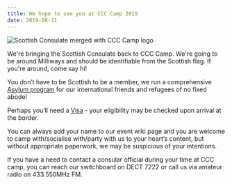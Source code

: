 ```yaml
---
title: We hope to see you at CCC Camp 2019
date: 2019-08-11
---
```


<img src="/cccamp19-logo.png" alt="Scottish Consulate merged with CCC Camp logo">

We're bringing the Scottish Consulate back to CCC Camp. We're going to be
around Milliways and should be identifiable from the Scottish flag. If you're
around, come say hi!

You don&rsquo;t have to be Scottish to be a member, we run a comprehensive <a href="https://scottishconsulate.org/fcku/overview#asylum">Asylum
program</a> for our
international friends and refugees of no fixed abode!

Perhaps you&rsquo;ll need a
<a href="https://scottishconsulate.org/fcku/overview#visitor_visa">Visa</a> - your
eligibility may be checked upon arrival at
the border.

You can always add your name to our event wiki page and you are welcome to camp
with/socialise with/party with us to your heart&rsquo;s content, but without
appropriate paperwork, we may be suspicious of your intentions.

If you have a need to contact a consular official during your time at CCC camp,
you can reach our switchboard on DECT 7222 or call us via amateur radio on
433.550MHz FM.
